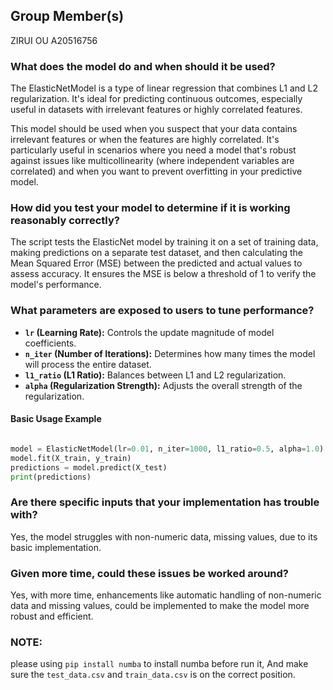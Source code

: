 ## Group Member(s)
ZIRUI OU A20516756

### What does the model do and when should it be used?

The ElasticNetModel is a type of linear regression that combines L1 and L2 regularization. It's ideal for predicting continuous outcomes, especially useful in datasets with irrelevant features or highly correlated features.

This model should be used when you suspect that your data contains irrelevant features or when the features are highly correlated. It's particularly useful in scenarios where you need a model that's robust against issues like multicollinearity (where independent variables are correlated) and when you want to prevent overfitting in your predictive model.

### How did you test your model to determine if it is working reasonably correctly?
The script tests the ElasticNet model by training it on a set of training data, making predictions on a separate test dataset, and then calculating the Mean Squared Error (MSE) between the predicted and actual values to assess accuracy. It ensures the MSE is below a threshold of 1 to verify the model's performance.


### What parameters are exposed to users to tune performance?

- **`lr` (Learning Rate):** Controls the update magnitude of model coefficients.
- **`n_iter` (Number of Iterations):** Determines how many times the model will process the entire dataset.
- **`l1_ratio` (L1 Ratio):** Balances between L1 and L2 regularization.
- **`alpha` (Regularization Strength):** Adjusts the overall strength of the regularization.

#### Basic Usage Example
```python

model = ElasticNetModel(lr=0.01, n_iter=1000, l1_ratio=0.5, alpha=1.0)
model.fit(X_train, y_train)
predictions = model.predict(X_test)
print(predictions)

```

### Are there specific inputs that your implementation has trouble with?
Yes, the model struggles with non-numeric data, missing values, due to its basic implementation.

### Given more time, could these issues be worked around?
Yes, with more time, enhancements like automatic handling of non-numeric data and missing values, could be implemented to make the model more robust and efficient.


### NOTE:
please using `pip install numba` to install numba before run it, And make sure the `test_data.csv` and `train_data.csv` is on the correct position.